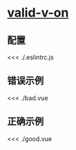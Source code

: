 # [valid-v-on](https://eslint.vuejs.org/rules/valid-v-on.html)

## 配置

<<< ./.eslintrc.js

## 错误示例

<<< ./bad.vue

## 正确示例

<<< ./good.vue
